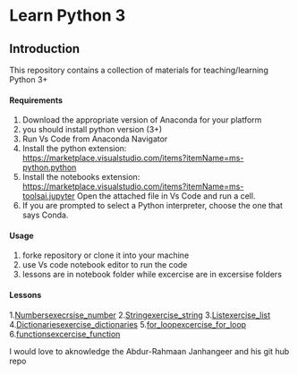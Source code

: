 # Learn Python 3
## Introduction
This repository contains a collection of materials for teaching/learning Python 3+ 
#### Requirements
1. Download the appropriate version of Anaconda for your platform
2. you should install python version (3+)
3. Run Vs Code from Anaconda Navigator
4. Install the python extension:  https://marketplace.visualstudio.com/items?itemName=ms-python.python
5. Install the notebooks extension: https://marketplace.visualstudio.com/items?itemName=ms-toolsai.jupyter
Open the attached file in Vs Code and run a cell.
6. If you are prompted to select a Python interpreter, choose the one that says Conda. 

#### Usage
1. forke repository or clone it into your machine 
2. use Vs code notebook editor to run the code 
3. lessons are in notebook folder while excercise are in excersise folders

#### Lessons 
1.[Numbers](https://github.com/Developers-Institute-Classrooms/07-learningPython/blob/main/notebook/Numbers.ipynb)[execrsise_number](https://github.com/Developers-Institute-Classrooms/07-learningPython/blob/main/exercises/Numbers_exercise.ipynb)
2.[String](https://github.com/Developers-Institute-Classrooms/07-learningPython/blob/main/notebook/String.ipynb)[exercise_string](https://github.com/Developers-Institute-Classrooms/07-learningPython/blob/main/exercises/String_exercise.ipynb)
3.[List](https://github.com/Developers-Institute-Classrooms/07-learningPython/blob/main/notebook/lists.ipynb)[exercise_list](https://github.com/Developers-Institute-Classrooms/07-learningPython/blob/main/exercises/lists_exercise.ipynb)
4.[Dictionaries](https://github.com/Developers-Institute-Classrooms/07-learningPython/blob/main/notebook/dictionaries.ipynb)[exercise_dictionaries](https://github.com/Developers-Institute-Classrooms/07-learningPython/blob/main/exercises/dictionaries_exercise.ipynb)
5.[for_loop](https://github.com/Developers-Institute-Classrooms/07-learningPython/blob/main/notebook/for_loops.ipynb)[excercise_for_loop](https://github.com/Developers-Institute-Classrooms/07-learningPython/blob/main/exercises/for_loops_exercise.ipynb)
6.[functions](https://github.com/Developers-Institute-Classrooms/07-learningPython/blob/main/notebook/functions.ipynb)[excercise_function](https://github.com/Developers-Institute-Classrooms/07-learningPython/blob/main/exercises/functions_exercise.ipynb)


I would love to aknowledge the Abdur-Rahmaan Janhangeer and his git hub repo 